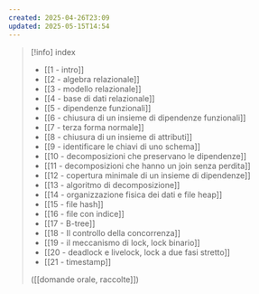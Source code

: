 ```yaml
---
created: 2025-04-26T23:09
updated: 2025-05-15T14:54
---
```

> [!info] index
>  - [[1 - intro]]
> - [[2 - algebra relazionale]]
> - [[3 - modello relazionale]]
> - [[4 - base di dati relazionale]]
> - [[5 - dipendenze funzionali]]
> - [[6 - chiusura di un insieme di dipendenze funzionali]]
> - [[7 - terza forma normale]]
> - [[8 - chiusura di un insieme di attributi]]
> - [[9 - identificare le chiavi di uno schema]]
> - [[10 - decomposizioni che preservano le dipendenze]]
> - [[11 - decomposizioni che hanno un join senza perdita]]
> - [[12 - copertura minimale di un insieme di dipendenze]]
> - [[13 - algoritmo di decomposizione]]
> - [[14 - organizzazione fisica dei dati e file heap]]
> - [[15 - file hash]]
> - [[16 - file con indice]]
> - [[17 - B-tree]]
> - [[18 - Il controllo della concorrenza]]
> - [[19 - il meccanismo di lock, lock binario]]
> - [[20 - deadlock e livelock, lock a due fasi stretto]]
> - [[21 - timestamp]]
>
>([[domande orale, raccolte]])